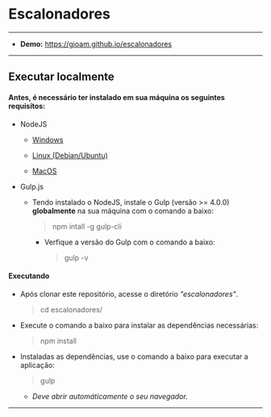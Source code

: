 Escalonadores
===============================================

--------------------

- **Demo:** https://gioam.github.io/escalonadores

--------------------

## Executar localmente

#### Antes, é necessário ter instalado em sua máquina os seguintes requisítos:

  - NodeJS

      - [Windows]()

      - [Linux (Debian/Ubuntu)](https://github.com/CristianAmbrosi/tutoriais/blob/master/Instalar%20Node.js%20no%20Ubuntu.md)

      - [MacOS]()

  - Gulp.js

      - Tendo instalado o NodeJS, instale o Gulp (versão >= 4.0.0) **globalmente** na sua máquina com o comando a baixo:

        > npm intall -g gulp-cli

        - Verfique a versão do Gulp com o comando a baixo:

            > gulp -v

#### Executando
  
  - Após clonar este repositório, acesse o diretório *"escalonadores"*.

      > cd escalonadores/

  - Execute o comando a baixo para instalar as dependências necessárias:

      > npm install

  - Instaladas as dependências, use o comando a baixo para executar a aplicação:

      > gulp

      - *Deve abrir automáticamente o seu navegador.*

--------------------
